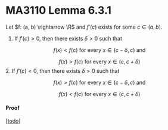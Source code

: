 # MA3110 Lemma 6.3.1

Let $f: (a, b) \rightarrow \R$ and $f'(c)$ exists for some $c \in (a, b)$.

1. If $f'(c) > 0$, then there exists $\delta > 0$ such that 

$$ f(x) < f(c) \text{ for every } x \in (c - \delta, c) \text{ and }$$

$$ f(x) > f(c) \text{ for every } x \in (c, c + \delta)$$
2. If $f'(c) < 0$, then there exists $\delta > 0$ such that 

$$ f(x) > f(c) \text{ for every } x \in (c - \delta, c) \text{ and }$$

$$ f(x) < f(c) \text{ for every } x \in (c, c + \delta)$$

#### Proof

[[todo]]

[//begin]: # "Autogenerated link references for markdown compatibility"
[todo]: ../todo "Todo"
[//end]: # "Autogenerated link references"